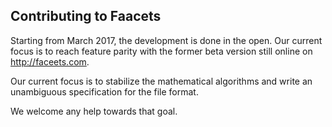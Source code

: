 ## Contributing to Faacets

Starting from March 2017, the development is done in the open. Our current focus is to reach feature parity with the former beta version still online on http://faceets.com.

Our current focus is to stabilize the mathematical algorithms and write an unambiguous specification for the file format.

We welcome any help towards that goal.
